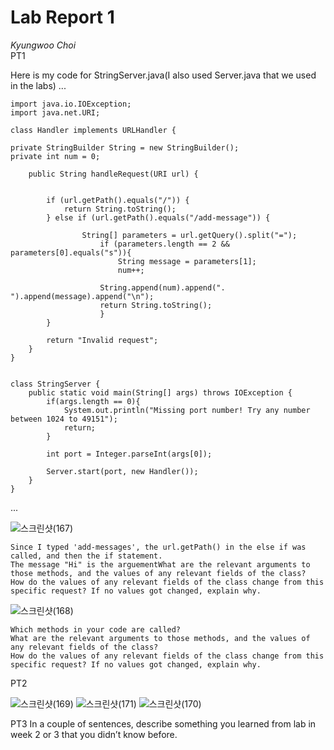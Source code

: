 # Lab Report 1  
*Kyungwoo Choi*  
PT1

Here is my code for StringServer.java(I also used Server.java that we used in the labs)
...

    import java.io.IOException;
    import java.net.URI;
    
    class Handler implements URLHandler {
    
    private StringBuilder String = new StringBuilder();
    private int num = 0;
    
        public String handleRequest(URI url) {
    
    
            if (url.getPath().equals("/")) {
                return String.toString();
            } else if (url.getPath().equals("/add-message")) {
    
                    String[] parameters = url.getQuery().split("=");
                        if (parameters.length == 2 && parameters[0].equals("s")){
                            String message = parameters[1];
                            num++;
    
                        String.append(num).append(". ").append(message).append("\n");
                        return String.toString();
                        }
            }     
            
            return "Invalid request";
        }
    }
    
    
    class StringServer {
        public static void main(String[] args) throws IOException {
            if(args.length == 0){
                System.out.println("Missing port number! Try any number between 1024 to 49151");
                return;
            }
    
            int port = Integer.parseInt(args[0]);
    
            Server.start(port, new Handler());
        }
    }
...


![스크린샷(167)](https://github.com/kyc013/cse15l-lab-reports/assets/147003854/0ff2d04d-2cde-4a51-abfa-248ee4253436)

    Since I typed 'add-messages', the url.getPath() in the else if was called, and then the if statement.
    The message "Hi" is the arguementWhat are the relevant arguments to those methods, and the values of any relevant fields of the class?
    How do the values of any relevant fields of the class change from this specific request? If no values got changed, explain why.

![스크린샷(168)](https://github.com/kyc013/cse15l-lab-reports/assets/147003854/797931bc-7142-4e67-8e86-dad4fc378d6d)

    Which methods in your code are called?
    What are the relevant arguments to those methods, and the values of any relevant fields of the class?
    How do the values of any relevant fields of the class change from this specific request? If no values got changed, explain why.

PT2

![스크린샷(169)](https://github.com/kyc013/cse15l-lab-reports/assets/147003854/b6f7e2d2-85b1-43dd-8f51-dde35b9f21fe)
![스크린샷(171)](https://github.com/kyc013/cse15l-lab-reports/assets/147003854/0d787220-c3a1-40ff-b094-4db6d4f0a25b)
![스크린샷(170)](https://github.com/kyc013/cse15l-lab-reports/assets/147003854/2aebbd67-f19b-460e-a1ae-12cc40e171cc)

PT3
In a couple of sentences, describe something you learned from lab in week 2 or 3 that you didn’t know before.

